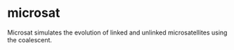 # microsat
Microsat simulates the evolution of linked and unlinked microsatellites using the coalescent.

